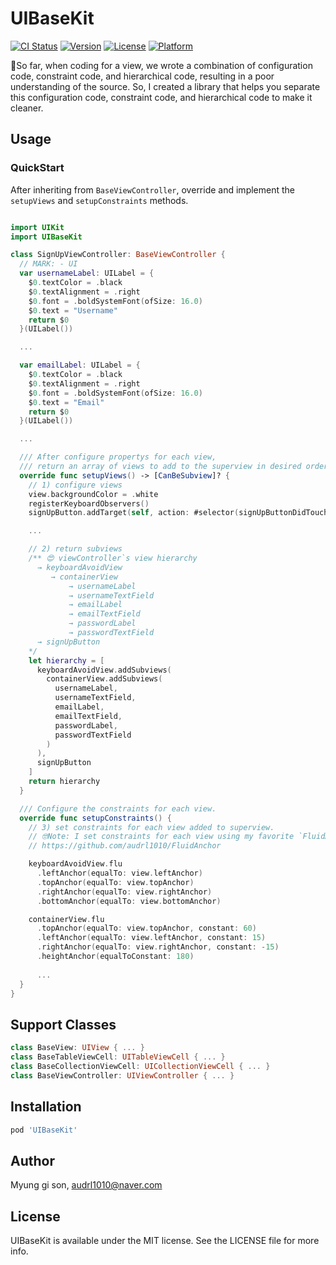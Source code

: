 # UIBaseKit

[![CI Status](http://img.shields.io/travis/audrl1010/UIBaseKit.svg?style=flat)](https://travis-ci.org/audrl1010/UIBaseKit)
[![Version](https://img.shields.io/cocoapods/v/UIBaseKit.svg?style=flat)](http://cocoapods.org/pods/UIBaseKit)
[![License](https://img.shields.io/cocoapods/l/UIBaseKit.svg?style=flat)](http://cocoapods.org/pods/UIBaseKit)
[![Platform](https://img.shields.io/cocoapods/p/UIBaseKit.svg?style=flat)](http://cocoapods.org/pods/UIBaseKit)

🤔So far, when coding for a view, we wrote a combination of configuration code, constraint code, and hierarchical code, resulting in a poor understanding of the source. So, I created a library that helps you separate this configuration code, constraint code, and hierarchical code to make it cleaner.

## Usage

### QuickStart

After inheriting from `BaseViewController`, override and implement the `setupViews`  and `setupConstraints` methods.

```swift

import UIKit
import UIBaseKit

class SignUpViewController: BaseViewController {
  // MARK: - UI
  var usernameLabel: UILabel = {
    $0.textColor = .black
    $0.textAlignment = .right
    $0.font = .boldSystemFont(ofSize: 16.0)
    $0.text = "Username"
    return $0
  }(UILabel())

  ...

  var emailLabel: UILabel = {
    $0.textColor = .black
    $0.textAlignment = .right
    $0.font = .boldSystemFont(ofSize: 16.0)
    $0.text = "Email"
    return $0
  }(UILabel())

  ...

  /// After configure propertys for each view,
  /// return an array of views to add to the superview in desired order.
  override func setupViews() -> [CanBeSubview]? {
    // 1) configure views
    view.backgroundColor = .white
    registerKeyboardObservers()
    signUpButton.addTarget(self, action: #selector(signUpButtonDidTouch), for: .touchUpInside)

    ...

    // 2) return subviews
    /** 😍 viewController`s view hierarchy
      → keyboardAvoidView
         → containerView
             → usernameLabel
             → usernameTextField
             → emailLabel
             → emailTextField
             → passwordLabel
             → passwordTextField
      → signUpButton
    */
    let hierarchy = [
      keyboardAvoidView.addSubviews(
        containerView.addSubviews(
          usernameLabel,
          usernameTextField,
          emailLabel,
          emailTextField,
          passwordLabel,
          passwordTextField
        )
      ),
      signUpButton
    ]
    return hierarchy
  }

  /// Configure the constraints for each view.
  override func setupConstraints() {
    // 3) set constraints for each view added to superview.
    // 🤓Note: I set constraints for each view using my favorite `FluidAnchor` library.
    // https://github.com/audrl1010/FluidAnchor

    keyboardAvoidView.flu
      .leftAnchor(equalTo: view.leftAnchor)
      .topAnchor(equalTo: view.topAnchor)
      .rightAnchor(equalTo: view.rightAnchor)
      .bottomAnchor(equalTo: view.bottomAnchor)

    containerView.flu
      .topAnchor(equalTo: view.topAnchor, constant: 60)
      .leftAnchor(equalTo: view.leftAnchor, constant: 15)
      .rightAnchor(equalTo: view.rightAnchor, constant: -15)
      .heightAnchor(equalToConstant: 180)
    
      ...
  }
}
```

## Support Classes
```swift
class BaseView: UIView { ... }
class BaseTableViewCell: UITableViewCell { ... }
class BaseCollectionViewCell: UICollectionViewCell { ... }
class BaseViewController: UIViewController { ... }
```
## Installation

```ruby
pod 'UIBaseKit'
```

## Author

Myung gi son, audrl1010@naver.com

## License

UIBaseKit is available under the MIT license. See the LICENSE file for more info.
